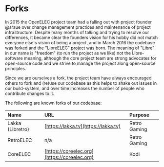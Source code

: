 # Forks

In 2015 the OpenELEC project team had a falling out with project founder @sraue over change management practices and maintenance of project infrastructure. Despite many months of talking and trying to resolve our differences, it became clear the founders vision for his hobby did not match everyone else's vision of being a project, and in March 2016 the codebase was forked and the "LibreELEC" project was born. The meaning of "Libre" in our name is "freedom" \(to run the project as we like\) not the Libre-software meaning, although the core project team are strong advocates for open-source code and we strive to manage the project along open-source principles.

Since we are ourselves a fork, the project team have always encouraged others to fork and \(re\)use our codebase as this helps to shake out issues in our build-system, and over time increases the number of people who contribute changes to it.

The following are known forks of our codebase:

| Name | URL | Purpose |
| :--- | :--- | :--- |
| Lakka \(Libretro\) | [https://lakka.tv](https://lakka.tv) | Retro Gaming |
| RetroELEC | n/a | Retro Gaming |
| CoreELEC | [https://coreelec.org](https://coreelec.org) | Kodi |

